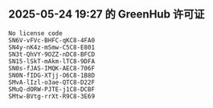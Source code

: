 ## 2025-05-24 19:27 的 GreenHub 许可证
```
No license code
SN6V-vFVc-BHFC-qKC8-4FA0
SN4y-nK4z-mSmw-C5C8-E801
SN3t-QhVY-9OZZ-nDC8-BFCD
SN15-lSkT-mAkm-lTC8-9DFA
SN0s-fJAS-IMQK-AEC8-706F
SN0N-fIDG-XTjj-O6C8-1B8D
SMvA-lIzl-o3ae-QTC8-D22F
SMuQ-dORW-PJTE-j1C8-DCBF
SMtw-BVtg-rrXt-R9C8-3E69
```
